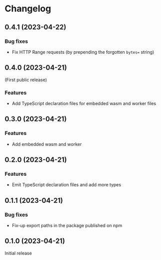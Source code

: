 # Changelog

## 0.4.1 (2023-04-22)

### Bug fixes

  - Fix HTTP Range requests (by prepending the forgotten `bytes=` string)

## 0.4.0 (2023-04-21)

(First public release)

### Features

  - Add TypeScript declaration files for embedded wasm and worker files

## 0.3.0 (2023-04-21)

### Features

  - Add embedded wasm and worker

## 0.2.0 (2023-04-21)

### Features

  - Emit TypeScript declaration files and add more types

## 0.1.1 (2023-04-21)

### Bug fixes

  - Fix-up export paths in the package published on npm

## 0.1.0 (2023-04-21)

Initial release

